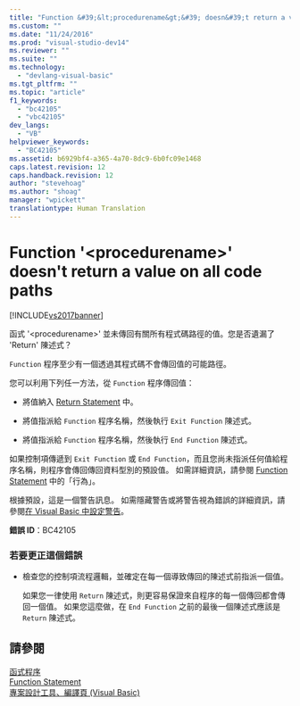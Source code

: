 ```yaml
---
title: "Function &#39;&lt;procedurename&gt;&#39; doesn&#39;t return a value on all code paths | Microsoft Docs"
ms.custom: ""
ms.date: "11/24/2016"
ms.prod: "visual-studio-dev14"
ms.reviewer: ""
ms.suite: ""
ms.technology: 
  - "devlang-visual-basic"
ms.tgt_pltfrm: ""
ms.topic: "article"
f1_keywords: 
  - "bc42105"
  - "vbc42105"
dev_langs: 
  - "VB"
helpviewer_keywords: 
  - "BC42105"
ms.assetid: b6929bf4-a365-4a70-8dc9-6b0fc09e1468
caps.latest.revision: 12
caps.handback.revision: 12
author: "stevehoag"
ms.author: "shoag"
manager: "wpickett"
translationtype: Human Translation
---
```

# Function &#39;&lt;procedurename&gt;&#39; doesn&#39;t return a value on all code paths
[!INCLUDE[vs2017banner](../../../csharp/includes/vs2017banner.md)]

函式 '\<procedurename\>' 並未傳回有關所有程式碼路徑的值。您是否遺漏了 'Return' 陳述式？  
  
 `Function` 程序至少有一個透過其程式碼不會傳回值的可能路徑。  
  
 您可以利用下列任一方法，從 `Function` 程序傳回值：  
  
-   將值納入 [Return Statement](../../../visual-basic/language-reference/statements/return-statement.md) 中。  
  
-   將值指派給 `Function` 程序名稱，然後執行 `Exit Function` 陳述式。  
  
-   將值指派給 `Function` 程序名稱，然後執行 `End Function` 陳述式。  
  
 如果控制項傳遞到 `Exit Function` 或 `End Function`，而且您尚未指派任何值給程序名稱，則程序會傳回傳回資料型別的預設值。  如需詳細資訊，請參閱 [Function Statement](../../../visual-basic/language-reference/statements/function-statement.md) 中的「行為」。  
  
 根據預設，這是一個警告訊息。  如需隱藏警告或將警告視為錯誤的詳細資訊，請參閱[在 Visual Basic 中設定警告](/visual-studio/ide/configuring-warnings-in-visual-basic)。  
  
 **錯誤 ID**：BC42105  
  
### 若要更正這個錯誤  
  
-   檢查您的控制項流程邏輯，並確定在每一個導致傳回的陳述式前指派一個值。  
  
     如果您一律使用 `Return` 陳述式，則更容易保證來自程序的每一個傳回都會傳回一個值。  如果您這麼做，在 `End Function` 之前的最後一個陳述式應該是 `Return` 陳述式。  
  
## 請參閱  
 [函式程序](../../../visual-basic/programming-guide/language-features/procedures/function-procedures.md)   
 [Function Statement](../../../visual-basic/language-reference/statements/function-statement.md)   
 [專案設計工具、編譯頁 \(Visual Basic\)](/visual-studio/ide/reference/compile-page-project-designer-visual-basic)